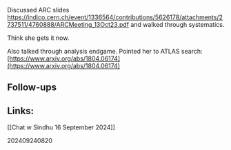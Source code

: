 Discussed ARC slides https://indico.cern.ch/event/1336564/contributions/5626178/attachments/2737511/4760888/ARCMeeting_13Oct23.pdf
and walked through systematics. 

Think she gets it now.

Also talked through analysis endgame. Pointed her to ATLAS search:
[https://www.arxiv.org/abs/1804.06174](https://www.arxiv.org/abs/1804.06174)



## Follow-ups


## Links: 

[[Chat w Sindhu 16 September 2024]]

202409240820
